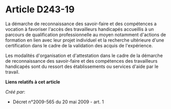# Article D243-19

La démarche de reconnaissance des savoir-faire et des compétences a vocation à favoriser l'accès des travailleurs handicapés
accueillis à un parcours de qualification professionnelle au moyen notamment d'actions de formation en lien avec leur projet
individuel et la recherche ultérieure d'une certification dans le cadre de la validation des acquis de l'expérience. 

Les modalités d'organisation et d'attestation dans le cadre de la démarche de reconnaissance des savoir-faire et des
compétences des travailleurs handicapés sont du ressort des établissements ou services d'aide par le travail.

**Liens relatifs à cet article**

_Créé par_:

  - Décret n°2009-565 du 20 mai 2009 - art. 1
